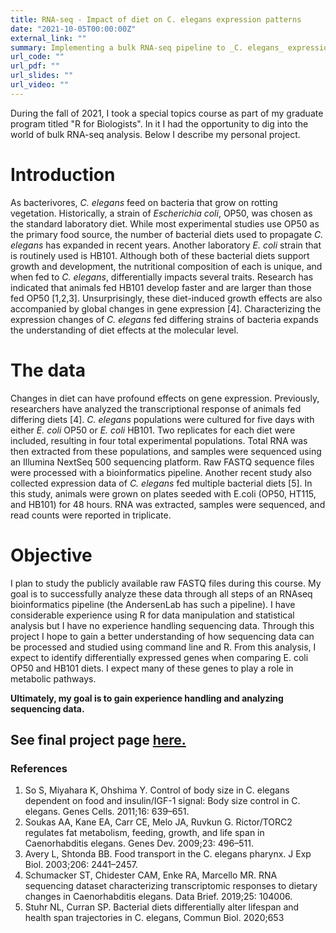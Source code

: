 ```yaml
---
title: RNA-seq - Impact of diet on C. elegans expression patterns 
date: "2021-10-05T00:00:00Z"
external_link: ""
summary: Implementing a bulk RNA-seq pipeline to _C. elegans_ expression data
url_code: ""
url_pdf: ""
url_slides: ""
url_video: ""
---
```

During the fall of 2021, I took a special topics course as part of my graduate program titled "R for Biologists". In it I had the opportunity to dig into the world of bulk RNA-seq analysis. Below I describe my personal project.

# Introduction

As bacterivores, *C. elegans* feed on bacteria that grow on rotting vegetation. Historically, a 
strain of *Escherichia coli*, OP50, was chosen as the standard laboratory diet. While most 
experimental studies use OP50 as the primary food source, the number of bacterial diets used 
to propagate *C. elegans* has expanded in recent years. Another laboratory *E. coli* strain that 
is routinely used is HB101. Although both of these bacterial diets support growth and 
development, the nutritional composition of each is unique, and when fed to *C. elegans*, 
differentially impacts several traits. Research has indicated that animals fed HB101 develop 
faster and are larger than those fed OP50 [1,2,3]. Unsurprisingly, these diet-induced growth 
effects are also accompanied by global changes in gene expression [4]. Characterizing the 
expression changes of *C. elegans* fed differing strains of bacteria expands the understanding 
of diet effects at the molecular level. 

# The data 

Changes in diet can have profound effects on gene expression. Previously, researchers have 
analyzed the transcriptional response of animals fed differing diets [4]. *C. elegans* populations 
were cultured for five days with either *E. coli* OP50 or *E. coli* HB101. Two replicates for each 
diet were included, resulting in four total experimental populations. Total RNA was then 
extracted from these populations, and samples were sequenced using an Illumina NextSeq 
500 sequencing platform. Raw FASTQ sequence files were processed with a bioinformatics 
pipeline. Another recent study also collected expression data of *C. elegans* fed multiple 
bacterial diets [5]. In this study, animals were grown on plates seeded with 
E.coli (OP50, HT115, and HB101) for 48 hours. RNA was extracted, samples were sequenced, 
and read counts were reported in triplicate.

# Objective

I plan to study the publicly available raw FASTQ files during this course. My goal is to 
successfully analyze these data through all steps of an RNAseq bioinformatics pipeline (the 
AndersenLab has such a pipeline). I have considerable experience using R for data 
manipulation and statistical analysis but I have no experience handling sequencing data. 
Through this project I hope to gain a better understanding of how sequencing data can be 
processed and studied using command line and R. From this analysis, I expect to identify 
differentially expressed genes when comparing E. coli OP50 and HB101 diets. I expect many 
of these genes to play a role in metabolic pathways. 
  
**Ultimately, my goal is to gain experience handling and analyzing sequencing data.**

## See final project page [here.](https://rpubs.com/jnyaanga/ibis455final)

### References  
1. So S, Miyahara K, Ohshima Y. Control of body size in C. elegans dependent on food and 
insulin/IGF-1 signal: Body size control in C. elegans. Genes Cells. 2011;16: 639–651.   
2. Soukas AA, Kane EA, Carr CE, Melo JA, Ruvkun G. Rictor/TORC2 regulates fat 
metabolism, feeding, growth, and life span in Caenorhabditis elegans. Genes Dev. 2009;23: 
496–511.  
3. Avery L, Shtonda BB. Food transport in the C. elegans pharynx. J Exp Biol. 2003;206: 
2441–2457.   
4. Schumacker ST, Chidester CAM, Enke RA, Marcello MR. RNA sequencing dataset 
characterizing transcriptomic responses to dietary changes in Caenorhabditis elegans. Data 
Brief. 2019;25: 104006.   
5. Stuhr NL, Curran SP. Bacterial diets differentially alter lifespan and health span trajectories 
in C. elegans, Commun Biol. 2020;653
